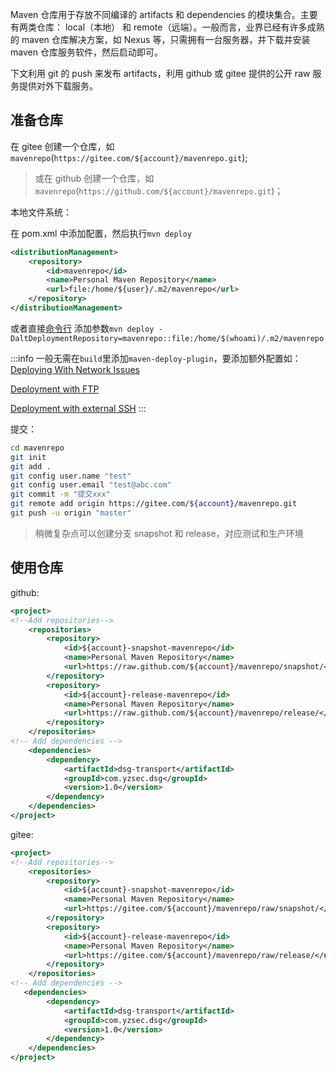 Maven 仓库用于存放不同编译的 artifacts 和 dependencies 的模块集合。主要有两类仓库： local（本地） 和 remote（远端）。一般而言，业界已经有许多成熟的 maven 仓库解决方案，如 Nexus 等，只需拥有一台服务器，并下载并安装 maven 仓库服务软件，然后启动即可。

下文利用 git 的 push 来发布 artifacts，利用 github 或 gitee 提供的公开 raw 服务提供对外下载服务。

## 准备仓库

在 gitee 创建一个仓库，如`mavenrepo`(`https://gitee.com/${account}/mavenrepo.git`);

> 或在 github 创建一个仓库，如`mavenrepo`(`https://github.com/${account}/mavenrepo.git`)；

本地文件系统：

在 pom.xml 中添加配置，然后执行`mvn deploy`

```xml
<distributionManagement>
    <repository>
        <id>mavenrepo</id>
        <name>Personal Maven Repository</name>
        <url>file:/home/${user}/.m2/mavenrepo</url>
    </repository>
</distributionManagement>
```

或者直接[命令行](https://maven.apache.org/plugins/maven-deploy-plugin/deploy-mojo.html) 添加参数`mvn deploy -DaltDeploymentRepository=mavenrepo::file:/home/$(whoami)/.m2/mavenrepo`

:::info
一般无需在`build`里添加`maven-deploy-plugin`，要添加额外配置如：[Deploying With Network Issues](https://maven.apache.org/plugins/maven-deploy-plugin/examples/deploy-network-issues.html)

[Deployment with FTP](https://maven.apache.org/plugins/maven-deploy-plugin/examples/deploy-ftp.html)

[Deployment with external SSH](https://maven.apache.org/plugins/maven-deploy-plugin/examples/deploy-ssh-external.html)
:::

提交：

```bash
cd mavenrepo
git init
git add .
git config user.name "test"
git config user.email "test@abc.com"
git commit -m "提交xxx"
git remote add origin https://gitee.com/${account}/mavenrepo.git
git push -u origin "master"
```

> 稍微复杂点可以创建分支 snapshot 和 release，对应测试和生产环境

## 使用仓库

github:

```xml
<project>
<!--Add repositories-->
    <repositories>
        <repository>
            <id>${account}-snapshot-mavenrepo</id>
            <name>Personal Maven Repository</name>
            <url>https://raw.github.com/${account}/mavenrepo/snapshot/</url>
        </repository>
        <repository>
            <id>${account}-release-mavenrepo</id>
            <name>Personal Maven Repository</name>
            <url>https://raw.github.com/${account}/mavenrepo/release/</url>
        </repository>
    </repositories>
<!-- Add dependencies -->
    <dependencies>
        <dependency>
            <artifactId>dsg-transport</artifactId>
            <groupId>com.yzsec.dsg</groupId>
            <version>1.0</version>
        </dependency>
    </dependencies>
</project>
```

gitee:

```xml
<project>
<!--Add repositories-->
    <repositories>
        <repository>
            <id>${account}-snapshot-mavenrepo</id>
            <name>Personal Maven Repository</name>
            <url>https://gitee.com/${account}/mavenrepo/raw/snapshot/</url>
        </repository>
        <repository>
            <id>${account}-release-mavenrepo</id>
            <name>Personal Maven Repository</name>
            <url>https://gitee.com/${account}/mavenrepo/raw/release/</url>
        </repository>
    </repositories>
<!-- Add dependencies -->
   <dependencies>
        <dependency>
            <artifactId>dsg-transport</artifactId>
            <groupId>com.yzsec.dsg</groupId>
            <version>1.0</version>
        </dependency>
    </dependencies>
</project>
```
